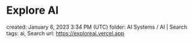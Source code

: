 # Explore AI

created: January 6, 2023 3:34 PM (UTC)
folder: AI Systems / AI | Search
tags: ai, Search
url: https://exploreai.vercel.app